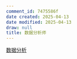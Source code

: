 ```yaml
---
comment_id: 7475586f
date created: 2025-04-13
date modified: 2025-04-13
draw: null
title: 数据分析师
---
```

[数据分析](数据分析.md)
